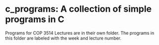 # c_programs:  A collection of simple programs in C 
Programs for COP 3514 Lectures are in their own folder.   The programs in this folder are labeled with the week and lecture number.
